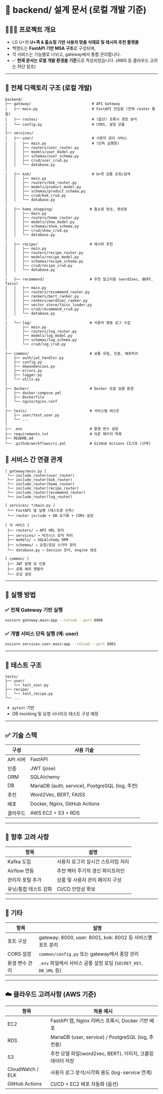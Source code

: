 # 📄 backend/ 설계 문서 (로컬 개발 기준)

## 👩🏻‍💻 프로젝트 개요

- LG U+의 **U+콕 & 홈쇼핑 기반 사용자 맞춤 식재료 및 레시피 추천 플랫폼**
- 백엔드는 **FastAPI 기반 MSA 구조**로 구성되며,
- 각 서비스는 기능별로 나뉘고, gateway에서 통합 관리합니다.
- ✅ **현재 문서는 로컬 개발 환경을 기준**으로 작성되었습니다. (AWS 등 클라우드 고려는 하단 참조)

---

## 📁 전체 디렉토리 구조 (로컬 개발)

```
backend/
├── gateway/                            # API Gateway
│   ├── main.py                         # FastAPI 진입점 (전체 router 통합)
│   ├── routes/                         # (옵션) 프록시 경로 분리
│   └── config.py                       # CORS, 설정 모듈
│
├── services/
│   ├── user/                           # 사용자 관리 서비스
│   │   ├── main.py                     # (단독 실행용)
│   │   ├── routers/user_router.py
│   │   ├── models/user_model.py
│   │   ├── schemas/user_schema.py
│   │   ├── crud/user_crud.py
│   │   └── database.py
│
│   ├── kok/                            # U+콕 상품 조회/검색
│   │   ├── main.py
│   │   ├── routers/kok_router.py
│   │   ├── models/product_model.py
│   │   ├── schemas/product_schema.py
│   │   ├── crud/kok_crud.py
│   │   └── database.py
│
│   ├── home_shopping/                 # 홈쇼핑 방송, 편성표
│   │   ├── main.py
│   │   ├── routers/home_router.py
│   │   ├── models/show_model.py
│   │   ├── schemas/show_schema.py
│   │   ├── crud/show_crud.py
│   │   └── database.py
│
│   ├── recipe/                        # 레시피 추천
│   │   ├── main.py
│   │   ├── routers/recipe_router.py
│   │   ├── models/recipe_model.py
│   │   ├── schemas/recipe_schema.py
│   │   ├── crud/recipe_crud.py
│   │   └── database.py
│
│   ├── recommend/                     # 추천 알고리즘 (word2vec, BERT, faiss)
│   │   ├── main.py
│   │   ├── routers/recommend_router.py
│   │   ├── rankers/bert_ranker.py
│   │   ├── rankers/word2vec_ranker.py
│   │   ├── vector_store/faiss_loader.py
│   │   ├── crud/recommend_crud.py
│   │   └── database.py
│
│   └── log/                           # 사용자 행동 로그 수집
│       ├── main.py
│       ├── routers/log_router.py
│       ├── models/log_model.py
│       ├── schemas/log_schema.py
│       └── crud/log_crud.py
│
├── common/                            # 공통 유틸, 인증, 예외처리
│   ├── auth/jwt_handler.py
│   ├── config.py
│   ├── dependencies.py
│   ├── errors.py
│   ├── logger.py
│   └── utils.py
│
├── docker/                            # Docker 로컬 실행 환경
│   ├── docker-compose.yml
│   ├── Dockerfile
│   └── nginx/nginx.conf
│
├── tests/                             # 서비스별 테스트
│   ├── user/test_user.py
│   └── ...
│
├── .env                               # 환경 변수 설정
├── requirements.txt                   # 의존 패키지 목록
├── README.md
└── .github/workflows/ci.yml           # GitHub Actions CI/CD (선택)
```

## 🔗 서비스 간 연결 관계

```
[ gateway/main.py ]
 └── include_router(user_router)
 └── include_router(kok_router)
 └── include_router(home_router)
 └── include_router(recipe_router)
 └── include_router(recommend_router)
 └── include_router(log_router)

[ services/ */main.py ]
 └── FastAPI 앱 실행 (테스트용 단독)
 └── router include + DB 초기화 + CORS 설정

[ 각 서비스 ]
 ├── routers/ → API URL 정의
 ├── services/ → 비즈니스 로직 처리
 ├── models/ → SQLAlchemy ORM
 ├── schemas/ → 요청/응답 스키마 정의
 └── database.py → Session 관리, engine 생성

[ common/ ]
 ├── JWT 발행 및 인증
 ├── 공통 예외 핸들러
 └── 로깅 설정
```

---

## 🚀 실행 방법

### ✅ 전체 Gateway 기반 실행

```bash
uvicorn gateway.main:app --reload --port 8000
```

### ✅ 개별 서비스 단독 실행 (예: user)

```bash
uvicorn services.user.main:app --reload --port 8001
```

---

## 🔬 테스트 구조

```
tests/
├── user/
│   └── test_user.py
├── recipe/
│   └── test_recipe.py
└── ...
```

- `pytest` 기반
- DB mocking 및 요청 시나리오 테스트 구성 예정

---

## ✅ 기술 스택

| 구성     | 사용 기술                                         |
| ------ | --------------------------------------------- |
| API 서버 | FastAPI                                       |
| 인증     | JWT (jose)                                    |
| ORM    | SQLAlchemy                                    |
| DB     | MariaDB (auth, service), PostgreSQL (log, 추천) |
| 추천     | Word2Vec, BERT, FAISS                         |
| 배포     | Docker, Nginx, GitHub Actions                 |
| 클라우드   | AWS EC2 + S3 + RDS                            |

---

## 📌 향후 고려 사항

| 항목           | 설명                  |
| ------------ | ------------------- |
| Kafka 도입     | 사용자 로그의 실시간 스트리밍 처리 |
| Airflow 연동   | 추천 벡터 주기적 갱신 파이프라인  |
| 관리자 포털 추가    | 상품 및 사용자 관리 페이지 구성  |
| 유닛/통합 테스트 강화 | CI/CD 안정성 확보        |

---

## 📍 기타

| 항목       | 설명                                                  |
| -------- | --------------------------------------------------- |
| 포트 구성    | gateway: 8000, user: 8001, kok: 8002 등 서비스별 포트 분리   |
| CORS 설정  | `common/config.py` 또는 gateway에서 중앙 관리               |
| 환경 변수 관리 | `.env` 파일에서 서비스 공통 설정 로딩 (`SECRET_KEY`, `DB_URL` 등) |

---

## ☁️ 클라우드 고려사항 (AWS 기준)

| 항목               | 적용 예시                                           |
| ---------------- | ----------------------------------------------- |
| EC2              | FastAPI 앱, Nginx 리버스 프록시, Docker 기반 배포          |
| RDS              | MariaDB (user, service) / PostgreSQL (log, 추천용) |
| S3               | 추천 모델 파일(word2vec, BERT), 이미지, 크롤링 데이터 저장       |
| CloudWatch / ELK | 사용자 로그 분석/시각화 용도 (log-service 연계)               |
| GitHub Actions   | CI/CD + EC2 배포 자동화 (옵션)                         |

